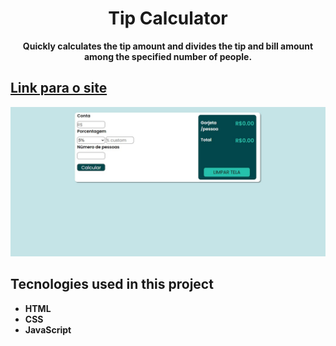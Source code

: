  <h1 align="center">Tip Calculator</h1>
 <p align="center"> <strong>Quickly calculates the tip amount and divides the tip and bill amount among the specified number of people.</strong> </p>
 <h2 > <a  href="https://practical-curie-5aba38.netlify.app"> Link para o site </a> </h2>
 <img  src="print site.jpg" alt="print do site">
 <br>
<h2>Tecnologies used in this project </h2>
<ul>
 <li><strong> HTML <strong></li>
 <li><strong> CSS <strong></li>
 <li><strong> JavaScript <strong></li>
<ul>
